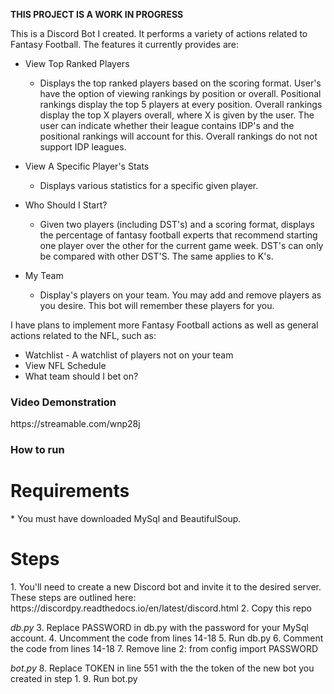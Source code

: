 **THIS PROJECT IS A WORK IN PROGRESS**

This is a Discord Bot I created. It performs a variety of actions related to Fantasy Football. The features it currently provides are:

* View Top Ranked Players
  * Displays the top ranked players based on the scoring format. 
User's have the option of viewing rankings by position or overall. Positional 
rankings display the top 5 players at every position. Overall rankings display 
the top X players overall, where X is given by the user. The user can indicate 
whether their league contains IDP's and the positional rankings will account for this. 
Overall rankings do not not support IDP leagues.

* View A Specific Player's Stats
  * Displays various statistics for a specific given player.

* Who Should I Start?
  * Given two players (including DST's) and a scoring format, displays 
the percentage of fantasy football experts that recommend starting one player over 
the other for the current game week. DST's can only be compared with other DST'S. 
The same applies to K's.

* My Team
  * Display's players on your team. You may add and remove players as 
you desire. This bot will remember these players for you.

I have plans to implement more Fantasy Football actions as well as general actions related to the NFL, such as:
* Watchlist - A watchlist of players not on your team
* View NFL Schedule
* What team should I bet on?

<h3>Video Demonstration</h3> 
https://streamable.com/wnp28j

<h3>How to run</h3> 
<h1>Requirements</h1>
* You must have downloaded MySql and BeautifulSoup.

<h1>Steps</h1>
1. You'll need to create a new Discord bot and invite it to the desired server. These steps are outlined here: https://discordpy.readthedocs.io/en/latest/discord.html
2. Copy this repo

*db.py*
3. Replace PASSWORD in db.py with the password for your MySql account. 
4. Uncomment the code from lines 14-18
5. Run db.py
6. Comment the code from lines 14-18
7. Remove line 2: from config import PASSWORD

*bot.py*
8. Replace TOKEN in line 551 with the the token of the new bot you created in step 1.
9. Run bot.py

 
